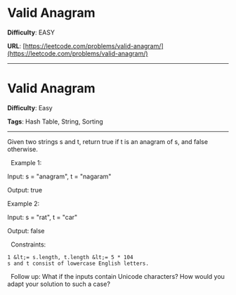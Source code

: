 # Valid Anagram

**Difficulty**: EASY

**URL**: [https://leetcode.com/problems/valid-anagram/](https://leetcode.com/problems/valid-anagram/)

---

# Valid Anagram

**Difficulty**: Easy

**Tags**: Hash Table, String, Sorting

---

Given two strings s and t, return true if t is an anagram of s, and false otherwise.

&nbsp;
Example 1:


Input: s = &quot;anagram&quot;, t = &quot;nagaram&quot;

Output: true


Example 2:


Input: s = &quot;rat&quot;, t = &quot;car&quot;

Output: false


&nbsp;
Constraints:


	1 &lt;= s.length, t.length &lt;= 5 * 104
	s and t consist of lowercase English letters.


&nbsp;
Follow up: What if the inputs contain Unicode characters? How would you adapt your solution to such a case?



